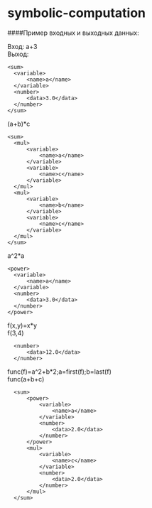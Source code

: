 # symbolic-computation

####Пример входных и выходных данных:

Вход: a+3  
Выход:

    <sum>
      <variable>
          <name>a</name>
      </variable>
      <number>
          <data>3.0</data>
      </number>
    </sum>

(a+b)*c

    <sum>
      <mul>
          <variable>
              <name>a</name>
          </variable>
          <variable>
              <name>c</name>
          </variable>
      </mul>
      <mul>
          <variable>
              <name>b</name>
          </variable>
          <variable>
              <name>c</name>
          </variable>
      </mul>
    </sum>

a^2*a

    <power>
      <variable>
          <name>a</name>
      </variable>
      <number>
          <data>3.0</data>
      </number>
    </power>

f(x,y)=x*y   
f(3,4) 

      <number>
          <data>12.0</data>
      </number>
      
func(f)=a^2+b*2;a=first(f);b=last(f)      
func(a+b+c)

      <sum>
          <power>
              <variable>
                  <name>a</name>
              </variable>
              <number>
                  <data>2.0</data>
              </number>
          </power>
          <mul>
              <variable>
                  <name>c</name>
              </variable>
              <number>
                  <data>2.0</data>
              </number>
          </mul>
      </sum>
